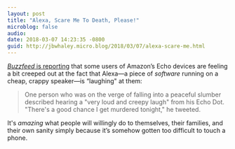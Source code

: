 ```yaml
---
layout: post
title: "Alexa, Scare Me To Death, Please!"
microblog: false
audio: 
date: 2018-03-07 14:23:35 -0800
guid: http://jbwhaley.micro.blog/2018/03/07/alexa-scare-me.html
---
```

[*Buzzfeed* is reporting](https://www.buzzfeed.com/venessawong/amazon-alexa-devices-are-laughing-creepy) that some users of Amazon’s Echo devices are feeling a bit creeped out at the fact that Alexa—a piece of *software* running on a cheap, crappy speaker—is “laughing" at them:

> One person who was on the verge of falling into a peaceful slumber described hearing a "very loud and creepy laugh" from his Echo Dot. "There's a good chance I get murdered tonight," he tweeted.

It's *amazing* what people will willingly do to themselves, their families, and their own sanity simply because it’s somehow gotten too difficult to touch a phone.
